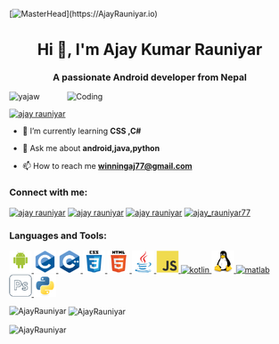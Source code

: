 [![MasterHead]([https://3.bp.blogspot.com/-dB6ndKqIAuI/XdWeOASO5AI/AAAAAAAANZA/MSbT9mh6bukxkI-tqnu_GARIZZV5WNVhQCLcBGAsYHQ/s1600/image1.gif](https://drive.google.com/file/d/1PQUvNmHkp09F9sm9yGCwL4b4KdhaUBV_/view?usp=sharing))](https://AjayRauniyar.io)
<h1 align="center">Hi 👋, I'm Ajay Kumar Rauniyar</h1>
<h3 align="center">A passionate Android developer from Nepal</h3>
<img align="right" alt="Coding" width="400" src="https://media2.giphy.com/media/qgQUggAC3Pfv687qPC/giphy.gif">

<p align="left"> <img src="https://komarev.com/ghpvc/?username=yajaw&label=Profile%20views&color=0e75b6&style=flat" alt="yajaw" /> </p>

<p align="left"> <a href="https://twitter.com/ajay rauniyar" target="blank"><img src="https://img.shields.io/twitter/follow/ajay rauniyar?logo=twitter&style=for-the-badge" alt="ajay rauniyar" /></a> </p>

- 🌱 I’m currently learning **CSS ,C#**

- 💬 Ask me about **android,java,python**

- 📫 How to reach me **winningaj77@gmail.com**

<h3 align="left">Connect with me:</h3>
<p align="left">
<a href="https://twitter.com/RJOriginal1" target="blank"><img align="center" src="https://raw.githubusercontent.com/rahuldkjain/github-profile-readme-generator/master/src/images/icons/Social/twitter.svg" alt="ajay rauniyar" height="30" width="40" /></a>
<a href="https://linkedin.com//in/ajay-rauniyar-4a0866250" target="blank"><img align="center" src="https://raw.githubusercontent.com/rahuldkjain/github-profile-readme-generator/master/src/images/icons/Social/linked-in-alt.svg" alt="ajay rauniyar" height="30" width="40" /></a>
<a href="https://fb.com/ajay.rauniyar.754918" target="blank"><img align="center" src="https://raw.githubusercontent.com/rahuldkjain/github-profile-readme-generator/master/src/images/icons/Social/facebook.svg" alt="ajay rauniyar" height="30" width="40" /></a>
<a href="https://instagram.com/ajay_rauniyar77" target="blank"><img align="center" src="https://raw.githubusercontent.com/rahuldkjain/github-profile-readme-generator/master/src/images/icons/Social/instagram.svg" alt="ajay_rauniyar77" height="30" width="40" /></a>
</p>

<h3 align="left">Languages and Tools:</h3>
<p align="left"> <a href="https://developer.android.com" target="_blank" rel="noreferrer"> <img src="https://raw.githubusercontent.com/devicons/devicon/master/icons/android/android-original-wordmark.svg" alt="android" width="40" height="40"/> </a> <a href="https://www.cprogramming.com/" target="_blank" rel="noreferrer"> <img src="https://raw.githubusercontent.com/devicons/devicon/master/icons/c/c-original.svg" alt="c" width="40" height="40"/> </a> <a href="https://www.w3schools.com/cpp/" target="_blank" rel="noreferrer"> <img src="https://raw.githubusercontent.com/devicons/devicon/master/icons/cplusplus/cplusplus-original.svg" alt="cplusplus" width="40" height="40"/> </a> <a href="https://www.w3schools.com/css/" target="_blank" rel="noreferrer"> <img src="https://raw.githubusercontent.com/devicons/devicon/master/icons/css3/css3-original-wordmark.svg" alt="css3" width="40" height="40"/> </a> <a href="https://www.w3.org/html/" target="_blank" rel="noreferrer"> <img src="https://raw.githubusercontent.com/devicons/devicon/master/icons/html5/html5-original-wordmark.svg" alt="html5" width="40" height="40"/> </a> <a href="https://www.java.com" target="_blank" rel="noreferrer"> <img src="https://raw.githubusercontent.com/devicons/devicon/master/icons/java/java-original.svg" alt="java" width="40" height="40"/> </a> <a href="https://developer.mozilla.org/en-US/docs/Web/JavaScript" target="_blank" rel="noreferrer"> <img src="https://raw.githubusercontent.com/devicons/devicon/master/icons/javascript/javascript-original.svg" alt="javascript" width="40" height="40"/> </a> <a href="https://kotlinlang.org" target="_blank" rel="noreferrer"> <img src="https://www.vectorlogo.zone/logos/kotlinlang/kotlinlang-icon.svg" alt="kotlin" width="40" height="40"/> </a> <a href="https://www.linux.org/" target="_blank" rel="noreferrer"> <img src="https://raw.githubusercontent.com/devicons/devicon/master/icons/linux/linux-original.svg" alt="linux" width="40" height="40"/> </a> <a href="https://www.mathworks.com/" target="_blank" rel="noreferrer"> <img src="https://upload.wikimedia.org/wikipedia/commons/2/21/Matlab_Logo.png" alt="matlab" width="40" height="40"/> </a> <a href="https://www.photoshop.com/en" target="_blank" rel="noreferrer"> <img src="https://raw.githubusercontent.com/devicons/devicon/master/icons/photoshop/photoshop-line.svg" alt="photoshop" width="40" height="40"/> </a> <a href="https://www.python.org" target="_blank" rel="noreferrer"> <img src="https://raw.githubusercontent.com/devicons/devicon/master/icons/python/python-original.svg" alt="python" width="40" height="40"/> </a> </p>

<p><img align="left" src="https://github-readme-stats.vercel.app/api/top-langs?username=AjayRauniyar&show_icons=true&locale=en&layout=compact" alt="AjayRauniyar" /></p>

<p>&nbsp;<img align="center" src="https://github-readme-stats.vercel.app/api?username=AjayRauniyar&show_icons=true&locale=en" alt="AjayRauniyar" /></p>

<p><img align="center" src="https://github-readme-streak-stats.herokuapp.com/?user=AjayRauniyar&" alt="AjayRauniyar" /></p>
